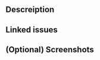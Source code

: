 ## Descreiption
<!-- Write a description of the changes here -->

## Linked issues
<!-- Write a list of issues this PR is related to -->
<!-- e.g.
- #1
- #2
- Closes #3
 -->

## (Optional) Screenshots
<!-- Please attach screenshots of UI changes or any other visual change -->